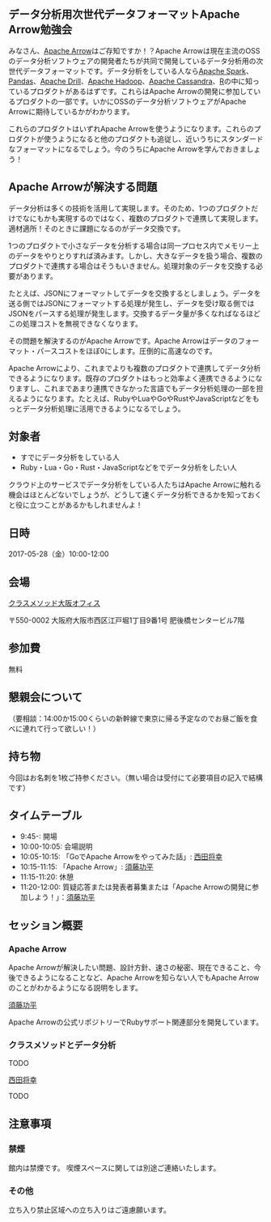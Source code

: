 ## データ分析用次世代データフォーマットApache Arrow勉強会

みなさん、[Apache Arrow](https://arrow.apache.org/)はご存知ですか！？Apache Arrowは現在主流のOSSのデータ分析ソフトウェアの開発者たちが共同で開発しているデータ分析用の次世代データフォーマットです。データ分析をしている人なら[Apache Spark](https://spark.apache.org/)、[Pandas](http://pandas.pydata.org/)、[Apache Drill](https://drill.apache.org/)、[Apache Hadoop](https://hadoop.apache.org/)、[Apache Cassandra](http://cassandra.apache.org/)、[R](https://www.r-project.org/)の中に知っているプロダクトがあるはずです。これらはApache Arrowの開発に参加しているプロダクトの一部です。いかにOSSのデータ分析ソフトウェアがApache Arrowに期待しているかがわかります。

これらのプロダクトはいずれApache Arrowを使うようになります。これらのプロダクトが使うようになると他のプロダクトも追従し、近いうちにスタンダードなフォーマットになるでしょう。今のうちにApache Arrowを学んでおきましょう！

## Apache Arrowが解決する問題

データ分析は多くの技術を活用して実現します。そのため、1つのプロダクトだけでなにもかも実現するのではなく、複数のプロダクトで連携して実現します。適材適所！そのときに課題になるのがデータ交換です。

1つのプロダクトで小さなデータを分析する場合は同一プロセス内でメモリー上のデータをやりとりすれば済みます。しかし、大きなデータを扱う場合、複数のプロダクトで連携する場合はそうもいきません。処理対象のデータを交換する必要があります。

たとえば、JSONにフォーマットしてデータを交換するとしましょう。データを送る側ではJSONにフォーマットする処理が発生し、データを受け取る側ではJSONをパースする処理が発生します。交換するデータ量が多くなればなるほどこの処理コストを無視できなくなります。

その問題を解決するのがApache Arrowです。Apache Arrowはデータのフォーマット・パースコストをほぼ0にします。圧倒的に高速なのです。

Apache Arrowにより、これまでよりも複数のプロダクトで連携してデータ分析できるようになります。既存のプロダクトはもっと効率よく連携できるようになりますし、これまであまり連携できなかった言語でもデータ分析処理の一部を担えるようになります。たとえば、RubyやLuaやGoやRustやJavaScriptなどをもっとデータ分析処理に活用できるようになるでしょう。

## 対象者

  * すでにデータ分析をしている人
  * Ruby・Lua・Go・Rust・JavaScriptなどをでデータ分析をしたい人

クラウド上のサービスでデータ分析をしている人たちはApache Arrowに触れる機会はほとんどないでしょうが、どうして速くデータ分析できるかを知っておくと役に立つことがあるかもしれませんよ！

## 日時

2017-05-28（金）10:00-12:00

## 会場

[クラスメソッド大阪オフィス](https://classmethod.jp/company/access/)

〒550-0002 大阪府大阪市西区江戸堀1丁目9番1号 肥後橋センタービル7階

## 参加費

無料

## 懇親会について

（要相談：14:00か15:00くらいの新幹線で東京に帰る予定なのでお昼ご飯を食べに連れて行って欲しい！）

## 持ち物

今回はお名刺を1枚ご持参ください。（無い場合は受付にて必要項目の記入で結構です）

## タイムテーブル

  * 9:45-: 開場
  * 10:00-10:05: 会場説明
  * 10:05-10:15: 「GoでApache Arrowをやってみた話」: [西田将幸](http://dev.classmethod.jp/author/nishida-masayuki/)
  * 10:15-11:15: 「Apache Arrow」: [須藤功平](https://github.com/kou/)
  * 11:15-11:20: 休憩
  * 11:20-12:00: 質疑応答または発表者募集または「Apache Arrowの開発に参加しよう！」：[須藤功平](https://github.com/kou/)

## セッション概要

### Apache Arrow

Apache Arrowが解決したい問題、設計方針、速さの秘密、現在できること、今後できるようになることなど、Apache Arrowを知らない人でもApache Arrowのことがわかるようになる説明をします。

[須藤功平](https://github.com/kou/)

Apache Arrowの公式リポジトリーでRubyサポート関連部分を開発しています。

### クラスメソッドとデータ分析

TODO

[西田将幸](http://dev.classmethod.jp/author/nishida-masayuki/)

TODO

## 注意事項

### 禁煙

館内は禁煙です。
喫煙スペースに関しては別途ご連絡いたします。

### その他

立ち入り禁止区域への立ち入りはご遠慮願います。

